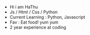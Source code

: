 - Hi i am HaThu
- Js / Html / Css / Python
- Current Learning : Python, Javascript
- Fav : Eat food! yum yum
- 2 year experience at coding



<!---
HaThuDangIu/HaThuDangIu is a ✨ special ✨ repository because its `README.md` (this file) appears on your GitHub profile.
You can click the Preview link to take a look at your changes.
--->
